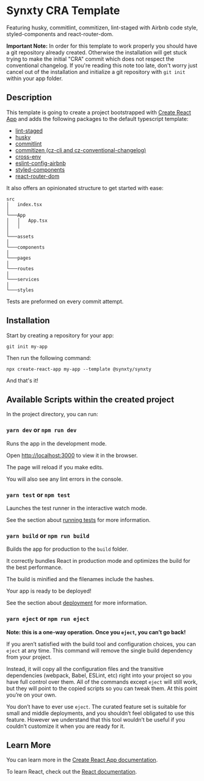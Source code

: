 # Synxty CRA Template

Featuring husky, commitlint, commitizen, lint-staged with Airbnb code style, styled-components and react-router-dom.

**Important Note:** In order for this template to work properly you should have a git repository already created. Otherwise the installation will get stuck trying to make the initial "CRA" commit which does not respect the conventional changelog. If you're reading this note too late, don't worry just cancel out of the installation and initialize a git repository with `git init` within your app folder.

## Description

This template is going to create a project bootstrapped with [Create React App](https://github.com/facebook/create-react-app) and adds the following packages to the default typescript template:

- [lint-staged](https://github.com/okonet/lint-staged)
- [husky](https://github.com/typicode/husky)
- [commitlint](https://github.com/conventional-changelog/commitlint)
- [commitizen (cz-cli and cz-conventional-changelog)](https://github.com/commitizen/cz-cli)
- [cross-env](https://www.npmjs.com/package/cross-env)
- [eslint-config-airbnb](https://www.npmjs.com/package/eslint-config-airbnb)
- [styled-components](https://styled-components.com/)
- [react-router-dom](https://reactrouter.com/)

It also offers an opinionated structure to get started with ease:

```.
src
│   index.tsx
│
└───App
│   │   App.tsx
│   │
│
└───assets
│
└───components
│
└───pages
│
└───routes
│
└───services
│
└───styles

```

Tests are preformed on every commit attempt.

## Installation

Start by creating a repository for your app:

`git init my-app`

Then run the following command:

`npx create-react-app my-app --template @synxty/synxty`

And that's it!

## Available Scripts within the created project

In the project directory, you can run:

### `yarn dev` or `npm run dev`

Runs the app in the development mode.

Open [http://localhost:3000](http://localhost:3000) to view it in the browser.

The page will reload if you make edits.

You will also see any lint errors in the console.

### `yarn test` or `npm test`

Launches the test runner in the interactive watch mode.

See the section about [running tests](https://facebook.github.io/create-react-app/docs/running-tests) for more information.

### `yarn build` or `npm run build`

Builds the app for production to the `build` folder.

It correctly bundles React in production mode and optimizes the build for the best performance.

The build is minified and the filenames include the hashes.

Your app is ready to be deployed!

See the section about [deployment](https://facebook.github.io/create-react-app/docs/deployment) for more information.

### `yarn eject` or `npm run eject`

**Note: this is a one-way operation. Once you `eject`, you can’t go back!**

If you aren’t satisfied with the build tool and configuration choices, you can `eject` at any time. This command will remove the single build dependency from your project.

Instead, it will copy all the configuration files and the transitive dependencies (webpack, Babel, ESLint, etc) right into your project so you have full control over them. All of the commands except `eject` will still work, but they will point to the copied scripts so you can tweak them. At this point you’re on your own.

You don’t have to ever use `eject`. The curated feature set is suitable for small and middle deployments, and you shouldn’t feel obligated to use this feature. However we understand that this tool wouldn’t be useful if you couldn’t customize it when you are ready for it.

## Learn More

You can learn more in the [Create React App documentation](https://facebook.github.io/create-react-app/docs/getting-started).

To learn React, check out the [React documentation](https://reactjs.org/).
